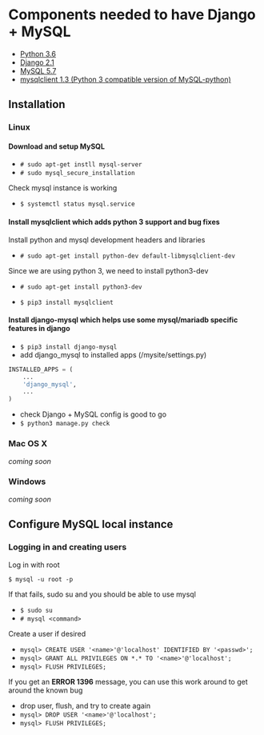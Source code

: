 # Components needed to have Django + MySQL

* [Python 3.6](https://www.python.org/downloads/release/python-360/)
* [Django 2.1](https://www.djangoproject.com/download/)
* [MySQL 5.7](https://dev.mysql.com/doc/mysql-installation-excerpt/5.7/en/)
* [mysqlclient 1.3 (Python 3 compatible version of MySQL-python)](https://pypi.org/project/mysqlclient/)

## Installation

### Linux

#### Download and setup MySQL

* `# sudo apt-get instll mysql-server`
* `# sudo mysql_secure_installation`

Check mysql instance is working

* `$ systemctl status mysql.service`

#### Install mysqlclient which adds python 3 support and bug fixes

Install python and mysql development headers and libraries

* `# sudo apt-get install python-dev default-libmysqlclient-dev`

Since we are using python 3, we need to install python3-dev

* `# sudo apt-get install python3-dev`

* `$ pip3 install mysqlclient`

#### Install django-mysql which helps use some mysql/mariadb specific features in django

* `$ pip3 install django-mysql`
* add django_mysql to installed apps (/mysite/settings.py)

```python
INSTALLED_APPS = (
    ...
    'django_mysql',
    ...
)
```
* check Django + MySQL config is good to go
 * `$ python3 manage.py check`

### Mac OS X

_coming soon_

### Windows

_coming soon_

## Configure MySQL local instance

### Logging in and creating users

Log in with root

`$ mysql -u root -p`

If that fails, sudo su and you should be able to use mysql

* `$ sudo su`
* `# mysql <command>`

Create a user if desired

* `mysql> CREATE USER '<name>'@'localhost' IDENTIFIED BY '<passwd>';`
* `mysql> GRANT ALL PRIVILEGES ON *.* TO '<name>'@'localhost';`
* `mysql> FLUSH PRIVILEGES;`

If you get an **ERROR 1396** message, you can use this work around to get around the known bug

* drop user, flush, and try to create again
 * `mysql> DROP USER '<name>'@'localhost';`
 * `mysql> FLUSH PRIVILEGES;`
